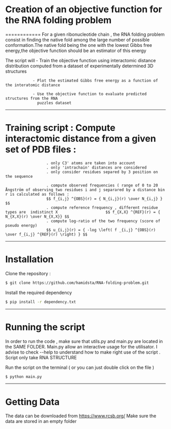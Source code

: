 # Creation of an objective function for the RNA folding problem

============
For a given ribonucleotide chain , the RNA folding problem consist in finding the native fold among the large number of possible conformation.The native fold being the one with the lowest Gibbs free energy,the objective function should be an estimator of this energy

The script will - Train the objective function using interactomic distance distribution computed from a dataset of experimentally determined 3D structures

                - Plot the estimated Gibbs free energy as a function of the interatomic distance

                - Use the objective function to evaluate predicted structures from the RNA
                  puzzles dataset

 ---
 # Training script : Compute interactomic distance from a given set of PDB files : 
                     
                      . only C3' atoms are taken into account
                      . only 'intrachain' distances are considered
                      . only consider residues separed by 3 position on the sequence
                      
                      . compute observed frequencies ( range of 0 to 20 Ångström of observing two residues i and j separared by a distance bin r is calculated as follows :
                      $$ f_{i,j} ^{OBS}(r) = { N_{i,j}(r) \over N_{i,j} } $$
                      . compute reference frequency , different residue types are  indistinct X                     $$ f_{X,X} ^{REF}(r) = { N_{X,X}(r) \over N_{X,X}} $$
                      . compute log-ratio of the two frequency (score of pseudo energy)
                      $$ u_{i,j}(r) = { -log \left( f _{i,j} ^{OBS}(r) \over f_{i,j} ^{REF}(r) \right) } $$




---
# Installation

Clone the repository :
```bash
$ git clone https://github.com/hamidsta/RNA-folding-problem.git
```
Install the required dependency

```bash
$ pip install -r dependency.txt
```

---
# Running the script

In order to run the code , make sure that utils.py and main.py are located in the SAME FOLDER.
Main.py allow an interactive usage for the utilisator. I advise to check --help to understand how to make right use of the script .
Script only take RNA STRUCTURE 

Run the script on the terminal ( or you can just double click on the file )

```bash
$ python main.py
```

---
# Getting Data
The data can be downloaded  from https://www.rcsb.org/ 
Make sure the data are stored in an empty folder 




